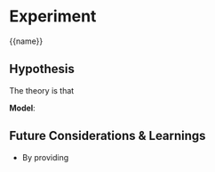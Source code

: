 # Experiment

{{name}}

## Hypothesis

The theory is that

**Model**:

## Future Considerations & Learnings

- By providing
